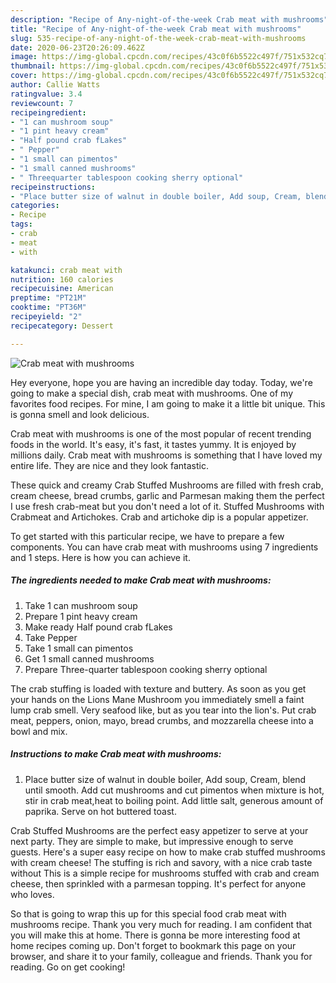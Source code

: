 ```yaml
---
description: "Recipe of Any-night-of-the-week Crab meat with mushrooms"
title: "Recipe of Any-night-of-the-week Crab meat with mushrooms"
slug: 535-recipe-of-any-night-of-the-week-crab-meat-with-mushrooms
date: 2020-06-23T20:26:09.462Z
image: https://img-global.cpcdn.com/recipes/43c0f6b5522c497f/751x532cq70/crab-meat-with-mushrooms-recipe-main-photo.jpg
thumbnail: https://img-global.cpcdn.com/recipes/43c0f6b5522c497f/751x532cq70/crab-meat-with-mushrooms-recipe-main-photo.jpg
cover: https://img-global.cpcdn.com/recipes/43c0f6b5522c497f/751x532cq70/crab-meat-with-mushrooms-recipe-main-photo.jpg
author: Callie Watts
ratingvalue: 3.4
reviewcount: 7
recipeingredient:
- "1 can mushroom soup"
- "1 pint heavy cream"
- "Half pound crab fLakes"
- " Pepper"
- "1 small can pimentos"
- "1 small canned mushrooms"
- " Threequarter tablespoon cooking sherry optional"
recipeinstructions:
- "Place butter size of walnut in double boiler, Add soup, Cream, blend until smooth. Add cut mushrooms and cut pimentos when mixture is hot, stir in crab meat,heat to boiling point. Add little salt, generous amount of paprika. Serve on hot buttered toast."
categories:
- Recipe
tags:
- crab
- meat
- with

katakunci: crab meat with 
nutrition: 160 calories
recipecuisine: American
preptime: "PT21M"
cooktime: "PT36M"
recipeyield: "2"
recipecategory: Dessert

---
```



![Crab meat with mushrooms](https://img-global.cpcdn.com/recipes/43c0f6b5522c497f/751x532cq70/crab-meat-with-mushrooms-recipe-main-photo.jpg)

Hey everyone, hope you are having an incredible day today. Today, we're going to make a special dish, crab meat with mushrooms. One of my favorites food recipes. For mine, I am going to make it a little bit unique. This is gonna smell and look delicious.

Crab meat with mushrooms is one of the most popular of recent trending foods in the world. It's easy, it's fast, it tastes yummy. It is enjoyed by millions daily. Crab meat with mushrooms is something that I have loved my entire life. They are nice and they look fantastic.

These quick and creamy Crab Stuffed Mushrooms are filled with fresh crab, cream cheese, bread crumbs, garlic and Parmesan making them the perfect I use fresh crab-meat but you don&#39;t need a lot of it. Stuffed Mushrooms with Crabmeat and Artichokes. Crab and artichoke dip is a popular appetizer.


To get started with this particular recipe, we have to prepare a few components. You can have crab meat with mushrooms using 7 ingredients and 1 steps. Here is how you can achieve it.

<!--inarticleads1-->

##### The ingredients needed to make Crab meat with mushrooms:

1. Take 1 can mushroom soup
1. Prepare 1 pint heavy cream
1. Make ready Half pound crab fLakes
1. Take  Pepper
1. Take 1 small can pimentos
1. Get 1 small canned mushrooms
1. Prepare  Three-quarter tablespoon cooking sherry optional


The crab stuffing is loaded with texture and buttery. As soon as you get your hands on the Lions Mane Mushroom you immediately smell a faint lump crab smell. Very seafood like, but as you tear into the lion&#39;s. Put crab meat, peppers, onion, mayo, bread crumbs, and mozzarella cheese into a bowl and mix. 

<!--inarticleads2-->

##### Instructions to make Crab meat with mushrooms:

1. Place butter size of walnut in double boiler, Add soup, Cream, blend until smooth. Add cut mushrooms and cut pimentos when mixture is hot, stir in crab meat,heat to boiling point. Add little salt, generous amount of paprika. Serve on hot buttered toast.


Crab Stuffed Mushrooms are the perfect easy appetizer to serve at your next party. They are simple to make, but impressive enough to serve guests. Here&#39;s a super easy recipe on how to make crab stuffed mushrooms with cream cheese! The stuffing is rich and savory, with a nice crab taste without This is a simple recipe for mushrooms stuffed with crab and cream cheese, then sprinkled with a parmesan topping. It&#39;s perfect for anyone who loves. 

So that is going to wrap this up for this special food crab meat with mushrooms recipe. Thank you very much for reading. I am confident that you will make this at home. There is gonna be more interesting food at home recipes coming up. Don't forget to bookmark this page on your browser, and share it to your family, colleague and friends. Thank you for reading. Go on get cooking!
